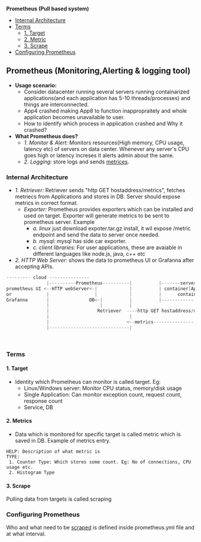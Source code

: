 **Prometheus (Pull based system)**
- [Internal Architecture](#int)
- [Terms](#terms)
  - [1. Target](#tar)
  - [2. Metric](#met)
  - [3. Scrape](#sc)
- [Configuring Prometheus](#conf)

<a name=pro></a>
## Prometheus (Monitoring,Alerting & logging tool)
- **Usage scenario:** 
  - Consider datacenter running several servers running containarized applications(and each application has 5-10 threads/processes) and things are interconnected.
  - App4 crashed making App8 to function inappropraitely and whole application becomes unavailable to user.
  - How to identify which process in application crashed and Why it crashed?
- **What Prometheus does?**
  - _1. Monitor & Alert:_ Monitors resources(High memory, CPU usage, latency etc) of servers on data center. Whenever any server's CPU goes high or latency increses it alerts admin about the same.
  - _2. Logging:_ store logs and sends [metrices](#met).

<a name=int></a>
### Internal Architecture
- _1. Retriever:_ Retriever sends "http GET hostaddress/metrics", fetches metriecs from Applications and stores in DB. Server should expose metrics in correct format.
  - _Exporter:_ Prometheus provides exporters which can be installed and used on target. Exporter will generate metrics to be sent to prometheus server. Example 
    - _a. linux_ just download expoter.tar.gz install, it wil expose /metric endpoint and send the data to server once needed.
    - _b. mysql:_ mysql has side car exporter.
    - _c. client libraries:_ For user applications, these are avaiable in different languages like node.js, java, c++ etc
- _2. HTTP Web Server:_ shows the data to prometheus UI or Grafanna after accepting APIs.
```c
--------- cloud ---------------
               |----------Prometheus----------|          |-------server-1-------|     |-------server-2-------|
prometheus UI <--HTTP webServer<-|            |          | container[App1]      |     | container[App3]      |
or             |                 |            |          |      container[App2] |     |      container[App4] |
Grafanna       |               DB<-|          |          |----------------------|     |----------------------|
               |                   |          |
               |                  Retriever  ----http GET hostaddress/metrics-->  |-------server-n---------|
               |                              |                                   | exporter creates data  |
               |                             <--metrics----------------------------                        |
               |------------------------------|                                   |   container[App9]      |
                                                                                  |        container[App8] |
                                                                                  |------------------------|
```  

<a name=terms></a>
### Terms
<a name=tar></a>
#### 1. Target
- Identity which Prometheus can monitor is called target. Eg:
  - Linux/Windows server: Monitor CPU status, memory/disk usage
  - Single Application: Can monitor exception count, request count, response count
  - Service, DB
<a name=met></a>
#### 2. Metrics
- Data which is monitored for specific target is called metric which is saved in DB. Example of metrics entry.
```
HELP: Description of what metric is
TYPE:
 1. Counter Type: Which stores some count. Eg: No of connections, CPU usage etc.
 2. Histogram Type   
```
<a name=sc></a>
#### 3. Scrape
Pulling data from targets is called scraping

<a name=conf></a>
### Configuring Prometheus
Who and what need to be [scraped](#sc) is defined inside prometheus.yml file and at what interval.

